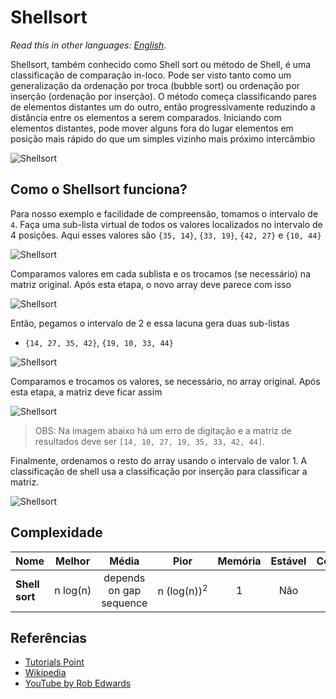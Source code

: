 # Shellsort

_Read this in other languages:_
[_English_](README.md).

Shellsort, também conhecido como Shell sort ou método de Shell,
é uma classificação de comparação in-loco. Pode ser visto tanto como um
generalização da ordenação por troca (bubble sort) ou ordenação
por inserção (ordenação por inserção). O método começa classificando
pares de elementos distantes um do outro, então progressivamente
reduzindo a distância entre os elementos a serem comparados. Iniciando
com elementos distantes, pode mover alguns fora do lugar
elementos em posição mais rápido do que um simples vizinho mais próximo
intercâmbio

![Shellsort](https://upload.wikimedia.org/wikipedia/commons/d/d8/Sorting_shellsort_anim.gif)

## Como o Shellsort funciona?

Para nosso exemplo e facilidade de compreensão, tomamos o intervalo
de `4`. Faça uma sub-lista virtual de todos os valores localizados no
intervalo de 4 posições. Aqui esses valores são
`{35, 14}`, `{33, 19}`, `{42, 27}` e `{10, 44}`

![Shellsort](https://www.tutorialspoint.com/data_structures_algorithms/images/shell_sort_gap_4.jpg)

Comparamos valores em cada sublista e os trocamos (se necessário)
na matriz original. Após esta etapa, o novo array deve
parece com isso

![Shellsort](https://www.tutorialspoint.com/data_structures_algorithms/images/shell_sort_step_1.jpg)

Então, pegamos o intervalo de 2 e essa lacuna gera duas sub-listas
- `{14, 27, 35, 42}`, `{19, 10, 33, 44}`

![Shellsort](https://www.tutorialspoint.com/data_structures_algorithms/images/shell_sort_gap_2.jpg)

Comparamos e trocamos os valores, se necessário, no array original.
Após esta etapa, a matriz deve ficar assim

![Shellsort](https://www.tutorialspoint.com/data_structures_algorithms/images/shell_sort_step_2.jpg)

> OBS: Na imagem abaixo há um erro de digitação e a matriz de resultados deve ser `[14, 10, 27, 19, 35, 33, 42, 44]`.

Finalmente, ordenamos o resto do array usando o intervalo de valor 1.
A classificação de shell usa a classificação por inserção para classificar a matriz.

![Shellsort](https://www.tutorialspoint.com/data_structures_algorithms/images/shell_sort.jpg)

## Complexidade

| Nome                  | Melhor            | Média             | Pior               | Memória    | Estável    | Comentários  |
| --------------------- | :-------------: | :-----------------: | :-----------------: | :-------: | :-------: | :-------- |
| **Shell sort**        | n&nbsp;log(n)   | depends on gap sequence   | n&nbsp;(log(n))<sup>2</sup>  | 1         | Não         |           |

## Referências

- [Tutorials Point](https://www.tutorialspoint.com/data_structures_algorithms/shell_sort_algorithm.htm)
- [Wikipedia](https://en.wikipedia.org/wiki/Shellsort)
- [YouTube by Rob Edwards](https://www.youtube.com/watch?v=ddeLSDsYVp8&index=79&list=PLLXdhg_r2hKA7DPDsunoDZ-Z769jWn4R8)
